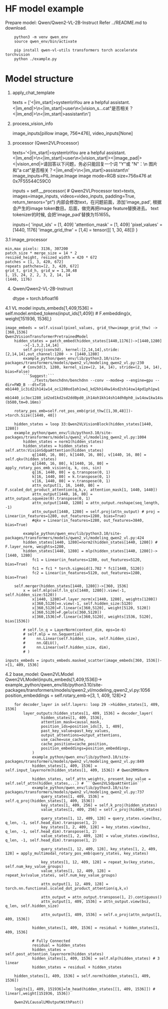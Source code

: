 # HF model example

Prepare model: Qwen/Qwen2-VL-2B-Instruct
Refer ../README.md to download.

```
    python3 -m venv qwen_env
    source qwen_env/bin/activate

    pip install qwen-vl-utils transformers torch accelerate torchvision 
    python ./example.py

```

# Model structure

1. apply_chat_template

    texts = ['<|im_start|>system\nYou are a helpful assistant.<|im_end|>\n<|im_start|>user\n<|vision_s...cat"是否相关？<|im_end|>\n<|im_start|>assistant\n']

2. process_vision_info

    image_inputs[pillow image, 756*476], video_inputs[None]

3. processor (Qwen2VLProcessor)
    <!-- Note, 'image_pad' -->
    texts='<|im_start|>system\nYou are a helpful assistant.<|im_end|>\n<|im_start|>user\n<|vision_start|><|image_pad|><|vision_end|>请回答以下问题，务必只能回复一个词 "Y"或 "N"：\n                        图片和"a cat"是否相关？<|im_end|>\n<|im_start|>assistant\n'
    image_inputs=PIL.Image.Image image mode=RGB size=756x476 at 0x7F55544C59C0

    inputs = self.__processor( # Qwen2VLProcessor
            text=texts, 
            images=image_inputs,
            videos=video_inputs,
            padding=True,
            return_tensors="pt")
        内部会修改text，在问题前面，添加'image_pad', 根据会产生的image token数目。后面，做完再把image feature替换进去。
        text tokenizer的时候, 会把'image_pad'替换为151655。

    inputs={
        'input_ids' = [1, 409]
        'attention_mask' = [1, 409]
        'pixel_values' = [1440, 1176]
        'image_grid_thw' = [1,4] = tensor([[ 1, 30, 48]])
    }

3.1 image_processor

    min,max pixels: 3136, 307200
    patch_size * merge_size = 14 * 2
    resized_height, resized_width = 420 * 672
    patches = [1, 3, 420, 672]
    repeats pathches=[2, 3, 420, 672]
    grid_t, grid_h, grid_w = 1,30,48
    1, 15, 24, 2, 2, 3, 2, 14, 14
    (1440, 1176)

4. Qwen/Qwen2-VL-2B-Instruct

    dtype = torch.bfloat16

4.1 VL model
    inputs_embeds[1,409,1536] = self.model.embed_tokens(input_ids[1,409]) # F.embedding(x, weight[151936, 1536],)

    image_embeds = self.visual(pixel_values, grid_thw=image_grid_thw) -> [360,1536]
    Qwen2VisionTransformerPretrainedModel
        hidden_states = patch_embed(hidden_states[1440,1176])->[1440,1280]
            ->[-1,3,2,14,14]
            self.proj(conv3d), kernel:[2,14,14],stride:[2,14,14],out_channel:1280 - > [1440,1280]
            example_python/qwen_env/lib/python3.10/site-packages/transformers/models/qwen2_vl/modeling_qwen2_vl.py:230
            # Conv3d(3, 1280, kernel_size=(2, 14, 14), stride=(2, 14, 14), bias=False)
            ```Suggest:```
                ./tests/benchdnn/benchdnn --conv --mode=p --engine=gpu --dir=FWD_B --dt=f16 mb1440_ic3id2ih14iw14_oc1280od1oh1ow1_kd2kh14kw14sd2sh14sw14pd1ph1pw1
                mb1440_ic3oc1280_id2od1kd2sd2dd0pd0_ih14oh1kh14sh14dh0ph0_iw14ow1kw14sw14dw0pw0, (b580,tm=0.16ms)

        rotary_pos_emb=self.rot_pos_emb(grid_thw[[1,30,48]])->torch.Size([1440, 40])

        hidden_states = loop 33:Qwen2VLVisionBlock(hidden_states[1440, 1280])
        example_python/qwen_env/lib/python3.10/site-packages/transformers/models/qwen2_vl/modeling_qwen2_vl.py:1004
            hidden_states = norm1(hidden_states)
            hidden_states = hidden_states + self.attn:VisionSdpaAttention(hidden_states)
                q[1440, 16, 80], k[1440, 16, 80], v[1440, 16, 80] = self.qkv(hidden_states)
                q[1440, 16, 80], k[1440, 16, 80] = apply_rotary_pos_emb_vision(q, k, cos, sin)
                q[16, 1440, 80] = q.transpose(0, 1)
                k[16, 1440, 80] = k.transpose(0, 1)
                v[16, 1440, 80] = v.transpose(0, 1)
                attn_output[1, 16, 1440, 80] = F.scaled_dot_product_attention(q,k,v, attention_mask[1, 1440, 1440])
                attn_output[1440, 16, 80] = attn_output.squeeze(0).transpose(0, 1)
                attn_output[1440, 1280] = attn_output.reshape(seq_length, -1)
                attn_output[1440, 1280] = self.proj(attn_output) # proj = Linear(in_features=1280, out_features=1280, bias=True)
                #qkv = Linear(in_features=1280, out_features=3840, bias=True)

            example_python/qwen_env/lib/python3.10/site-packages/transformers/models/qwen2_vl/modeling_qwen2_vl.py:424
            hidden_states[1440, 1280]=norm2(hidden_states[1440, 1280]) # F.layer_norm, weights=1280,
            hidden_states[1440, 1280] = mlp(hidden_states[1440, 1280])->[1440, 1280]
                fc1 = Linear(in_features=1280, out_features=5120, bias=True)
                fc1 = fc1 * torch.sigmoid(1.702 * fc1[1440, 5120])
                fc2 = Linear(in_features=5120, out_features=1280, bias=True)
        
        self.merger(hidden_states[1440, 1280])->[360, 1536]
            x = self.mlp(self.ln_q(x[1440, 1280]).view(-1, self.hidden_size:5120))
                x[1440, 1280]=F.layer_norm(x[1440, 1280], weights[1280])
                x[360,5120]=x.view(-1, self.hidden_size:5120)
                x[360,5120]=F.linear(x[360,5120], weight[5120, 5120])
                x[360,5120]=F.gelu(x[360,5120])
                x[360,1536]=F.linear(x[360,5120], weights[1536, 5120], bias[1536])

            # self.ln_q = LayerNorm(context_dim, eps=1e-6)
            # self.mlp = nn.Sequential(
            #     nn.Linear(self.hidden_size, self.hidden_size),
            #     nn.GELU(),
            #     nn.Linear(self.hidden_size, dim),
            # )

    inputs_embeds = inputs_embeds.masked_scatter(image_embeds[360, 1536])->[1, 409, 1536]

4.2 base_model: Qwen2VLModel
    Qwen2VLModel(inputs_embeds[1,409,1536])->
    example_python/qwen_env/lib/python3.10/site-packages/transformers/models/qwen2_vl/modeling_qwen2_vl.py:1056
        position_embeddings = self.rotary_emb->[3, 1, 409, 128]*2

        for decoder_layer in self.layers: loop 29 ->hidden_states[1, 409, 1536]
            layer_outputs:hidden_states[1, 409, 1536] = decoder_layer(
                    hidden_states[1, 409, 1536],
                    attention_mask=causal_mask,
                    position_ids=position_ids[3, 1, 409],
                    past_key_value=past_key_values,
                    output_attentions=output_attentions,
                    use_cache=use_cache,
                    cache_position=cache_position,
                    position_embeddings=position_embeddings,
                )
                example_python/qwen_env/lib/python3.10/site-packages/transformers/models/qwen2_vl/modeling_qwen2_vl.py:849
                hidden_states[1, 409, 1536] = self.input_layernorm(hidden_states[1, 409, 1536]) # Qwen2RMSNorm

                hidden_states, self_attn_weights, present_key_value = self.self_attn(hidden_states,...) # ```Qwen2VLSdpaAttention```
                example_python/qwen_env/lib/python3.10/site-packages/transformers/models/qwen2_vl/modeling_qwen2_vl.py:737
                    query_states[1, 409, 1536] = self.q_proj(hidden_states[1, 409, 1536])
                    key_states[1, 409, 256] = self.k_proj(hidden_states)
                    value_states[1, 409, 256] = self.v_proj(hidden_states)

                    query_states[1, 12, 409, 128] = query_states.view(bsz, q_len, -1, self.head_dim).transpose(1, 2)
                    key_states[1, 2, 409, 128] = key_states.view(bsz, q_len, -1, self.head_dim).transpose(1, 2)
                    value_states[1, 2, 409, 128] = value_states.view(bsz, q_len, -1, self.head_dim).transpose(1, 2)

                    query_states[1, 12, 409, 128], key_states[1, 2, 409, 128] = apply_multimodal_rotary_pos_emb(query_states, key_states)

                    key_states[1, 12, 409, 128] = repeat_kv(key_states, self.num_key_value_groups)
                    value_states[1, 12, 409, 128] = repeat_kv(value_states, self.num_key_value_groups)
                    
                    attn_output[1, 12, 409, 128] = torch.nn.functional.scaled_dot_product_attention(q,k,v)

                    attn_output = attn_output.transpose(1, 2).contiguous()
                    attn_output[1, 409, 1536] = attn_output.view(bsz, q_len, self.hidden_size)

                    attn_output[1, 409, 1536] = self.o_proj(attn_output[1, 409, 1536])
                
                hidden_states[1, 409, 1536] = residual + hidden_states[1, 409, 1536]
                
                # Fully Connected
                residual = hidden_states
                hidden_states = self.post_attention_layernorm(hidden_states)
                hidden_states[1, 409, 1536] = self.mlp(hidden_states) # 3 linear
                hidden_states = residual + hidden_states

        hidden_states[1, 409, 1536] = self.norm(hidden_states[1, 409, 1536])

        logits[1, 409, 151936]=lm_head(hidden_states[[1, 409, 1536]]) # linear(,weight[151936, 1536])

        Qwen2VLCausalLMOutputWithPast()